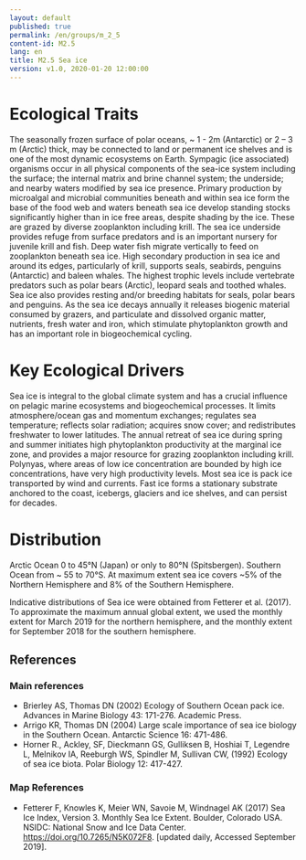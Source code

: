 ```yaml
---
layout: default
published: true
permalink: /en/groups/m_2_5
content-id: M2.5
lang: en
title: M2.5 Sea ice
version: v1.0, 2020-01-20 12:00:00
---
```

# Ecological Traits
 
The seasonally frozen surface of polar oceans, ~ 1 - 2m (Antarctic) or 2 – 3 m (Arctic) thick, may be connected to land or permanent ice shelves and is one of the most dynamic ecosystems on Earth. Sympagic (ice associated) organisms occur in all physical components of the sea-ice system including the surface; the internal matrix and brine channel system; the underside; and nearby waters modified by sea ice presence. Primary production by microalgal and microbial communities beneath and within sea ice form the base of the food web and waters beneath sea ice develop standing stocks significantly higher than in ice free areas, despite shading by the ice. These are grazed by diverse zooplankton including krill. The sea ice underside provides refuge from surface predators and is an important nursery for juvenile krill and fish. Deep water fish migrate vertically to feed on zooplankton beneath sea ice. High secondary production in sea ice and around its edges, particularly of krill, supports seals, seabirds, penguins (Antarctic) and baleen whales. The highest trophic levels include vertebrate predators such as polar bears (Arctic), leopard seals and toothed whales. Sea ice also provides resting and/or breeding habitats for seals, polar bears and penguins. As the sea ice decays annually it releases biogenic material consumed by grazers, and particulate and dissolved organic matter, nutrients, fresh water and iron, which stimulate phytoplankton growth and has an important role in biogeochemical cycling.
 
# Key Ecological Drivers
 
Sea ice is integral to the global climate system and has a crucial influence on pelagic marine ecosystems and biogeochemical processes. It limits atmosphere/ocean gas and momentum exchanges; regulates sea temperature; reflects solar radiation; acquires snow cover; and redistributes freshwater to lower latitudes. The annual retreat of sea ice during spring and summer initiates high phytoplankton productivity at the marginal ice zone, and provides a major resource for grazing zooplankton including krill. Polynyas, where areas of low ice concentration are bounded by high ice concentrations, have very high productivity levels. Most sea ice is pack ice transported by wind and currents. Fast ice forms a stationary substrate anchored to the coast, icebergs, glaciers and ice shelves, and can persist for decades.
 
# Distribution
 
Arctic Ocean 0 to 45°N (Japan) or only to 80°N (Spitsbergen). Southern Ocean from ~ 55 to 70°S. At maximum extent sea ice covers ~5% of the Northern Hemisphere and 8% of the Southern Hemisphere.

Indicative distributions of Sea ice were obtained from Fetterer et al. (2017). To approximate the maximum annual global extent, we used the monthly extent for March 2019 for the northern hemisphere, and the monthly extent for September 2018 for the southern hemisphere.

## References
### Main references
* Brierley AS, Thomas DN (2002) Ecology of Southern Ocean pack ice. Advances in Marine Biology 43: 171-276. Academic Press.
* Arrigo KR, Thomas DN (2004) Large scale importance of sea ice biology in the Southern Ocean. Antarctic Science 16: 471-486.
* Horner R., Ackley, SF, Dieckmann GS, Gulliksen B, Hoshiai T, Legendre L, Melnikov IA, Reeburgh WS, Spindler M, Sullivan CW, (1992) Ecology of sea ice biota. Polar Biology 12: 417-427.
### Map References
* Fetterer F, Knowles K, Meier WN, Savoie M, Windnagel AK (2017) Sea Ice Index, Version 3. Monthly Sea Ice Extent. Boulder, Colorado USA. NSIDC: National Snow and Ice Data Center. https://doi.org/10.7265/N5K072F8. [updated daily, Accessed September 2019].
